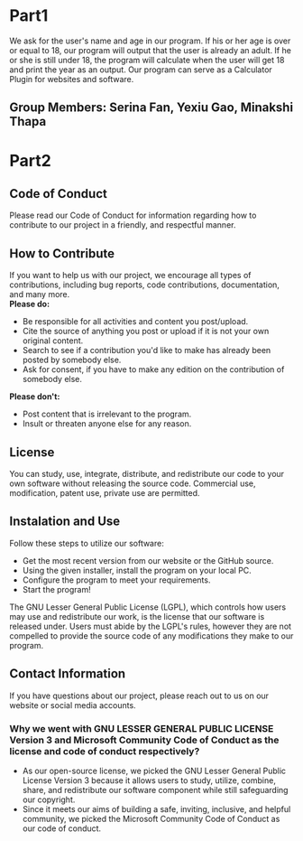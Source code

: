 # Part1
We ask for the user's name and age in our program. If his or her age is over or equal to 18, our program will output that the user is already an adult. If he or she is still under 18, the program will calculate when the user will get 18 and print the year as an output. Our program can serve as a Calculator Plugin for websites and software.
## Group Members: Serina Fan, Yexiu Gao, Minakshi Thapa

# Part2
## Code of Conduct 
Please read our Code of Conduct for information regarding how to contribute to our project in a friendly, and respectful manner.

## How to Contribute 
If you want to help us with our project, we encourage all types of contributions, including bug reports, code contributions, documentation, and many more.<br />
**Please do:** <br />
- Be responsible for all activities and content you post/upload.<br />
- Cite the source of anything you post or upload if it is not your own original content.<br />
- Search to see if a contribution you'd like to make has already been posted by somebody else.<br />
- Ask for consent, if you have to make any edition on the contribution of somebody else.

**Please don't:** <br />
- Post content that is irrelevant to the program.<br />
- Insult or threaten anyone else for any reason.

## License
You can study, use, integrate, distribute, and redistribute our code to your own software without releasing the source code. Commercial use, modification, patent use, private use are permitted. 

## Instalation and Use 
Follow these steps to utilize our software:

- Get the most recent version from our website or the GitHub source. <br />
- Using the given installer, install the program on your local PC. <br />
- Configure the program to meet your requirements. <br />
- Start the program!

The GNU Lesser General Public License (LGPL), which controls how users may use and redistribute our work, is the license that our software is released under. Users must abide by the LGPL's rules, however they are not compelled to provide the source code of any modifications they make to our program.


## Contact Information
If you have questions about our project, please reach out to us on our website or social media accounts. 


### Why we went with GNU LESSER GENERAL PUBLIC LICENSE Version 3 and Microsoft Community Code of Conduct as the license and code of conduct respectively? 
- As our open-source license, we picked the GNU Lesser General Public License Version 3 because it allows users to study, utilize, combine, share, and redistribute our software component while still safeguarding our copyright. <br />
- Since it meets our aims of building a safe, inviting, inclusive, and helpful community, we picked the Microsoft Community Code of Conduct as our code of conduct.
